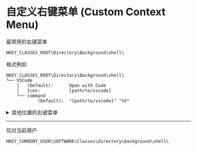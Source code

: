 # 自定义右键菜单 (Custom Context Menu)

最常用的右键菜单

```
HKEY_CLASSES_ROOT\Directory\Background\shell\
```

格式例如

```
HKEY_CLASSES_ROOT\Directory\Background\shell\
└── VSCode
    │   (Default):      Open with Code
    │   Icon:           [path/to/vscode]
    └── command
            (Default):  "[path/to/vscode]" "%V"
```

<details>
<summary>其他位置的右键菜单</summary>

```
HKEY_CLASSES_ROOT\Folder\shell\
HKEY_CLASSES_ROOT\Directory\shell\
HKEY_CLASSES_ROOT\AllFilesystemObjects\shell\
```

</details>

---

仅对当前用户

```
HKEY_CURRENT_USER\SOFTWARE\Classes\directory\background\shell\
```
